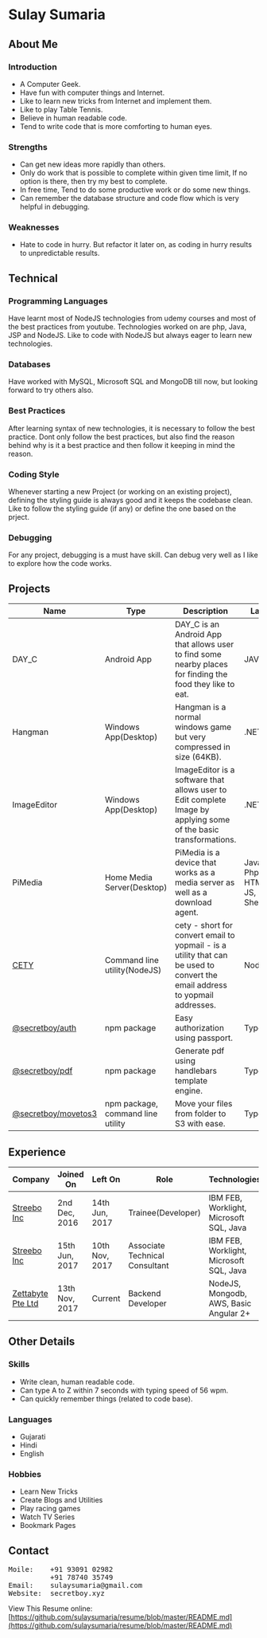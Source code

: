 # Sulay Sumaria

## About Me

### Introduction

- A Computer Geek.
- Have fun with computer things and Internet.
- Like to learn new tricks from Internet and implement them.
- Like to play Table Tennis.
- Believe in human readable code.
- Tend to write code that is more comforting to human eyes.

### Strengths

- Can get new ideas more rapidly than others.
- Only do work that is possible to complete within given time limit, If no option is there, then try my best to complete.
- In free time, Tend to do some productive work or do some new things.
- Can remember the database structure and code flow which is very helpful in debugging.

### Weaknesses

- Hate to code in hurry. But refactor it later on, as coding in hurry results to unpredictable results.

## Technical

### Programming Languages

Have learnt most of NodeJS technologies from udemy courses and most of the best practices from youtube. Technologies worked on are php, Java, JSP and NodeJS. Like to code with NodeJS but always eager to learn new technologies.

### Databases

Have worked with MySQL, Microsoft SQL and MongoDB till now, but looking forward to try others also.

### Best Practices

After learning syntax of new technologies, it is necessary to follow the best practice. Dont only follow the best practices, but also find the reason behind why is it a best practice and then follow it keeping in mind the reason.

### Coding Style

Whenever starting a new Project (or working on an existing project), defining the styling guide is always good and it keeps the codebase clean. Like to follow the styling guide (if any) or define the one based on the prject.

### Debugging

For any project, debugging is a must have skill. Can debug very well as I like to explore how the code works.

## Projects

| Name                | Type                              | Description                                                                                                                  | Language                                               |
| ------------------- | --------------------------------- | ---------------------------------------------------------------------------------------------------------------------------- | ------------------------------------------------------ |
| DAY_C               | Android App                       | DAY_C is an Android App that allows user to find some nearby places for finding the food they like to eat.                   | JAVA                                                   |
| Hangman             | Windows App(Desktop)              | Hangman is a normal windows game but very compressed in size (64KB).                                                         | .NET                                                   |
| ImageEditor         | Windows App(Desktop)              | ImageEditor is a software that allows user to Edit complete Image by applying some of the basic transformations.             | .NET                                                   |
| PiMedia             | Home Media Server(Desktop)        | PiMedia is a device that works as a media server as well as a download agent.                                                | Java - JSP, Php, Python, HTMl, CSS, JS, Shellscripting |
| [CETY](https://www.npmjs.com/package/cety)                | Command line utility(NodeJS)      | cety - short for convert email to yopmail - is a utility that can be used to convert the email address to yopmail addresses. | NodeJS                                                 |
| [@secretboy/auth](https://www.npmjs.com/package/@secretboy/auth)     | npm package                       | Easy authorization using passport.                                                                                           | TypeScript                                             |
| [@secretboy/pdf](https://www.npmjs.com/package/@secretboy/pdf)      | npm package                       | Generate pdf using handlebars template engine.                                                                               | TypeScript                                             | VS Code        |
| [@secretboy/movetos3](https://www.npmjs.com/package/@secretboy/movetos3) | npm package, command line utility | Move your files from folder to S3 with ease.                                                                                 | TypeScript                                             |

## Experience

| Company           | Joined On      | Left On        | Role                           | Technologies                            |
| ----------------- | -------------- | -------------- | ------------------------------ | --------------------------------------- |
| [Streebo Inc](https://www.streebo.com/)       | 2nd Dec, 2016  | 14th Jun, 2017 | Trainee(Developer)             | IBM FEB, Worklight, Microsoft SQL, Java |
| [Streebo Inc](https://www.streebo.com/)       | 15th Jun, 2017 | 10th Nov, 2017 | Associate Technical Consultant | IBM FEB, Worklight, Microsoft SQL, Java |
| [Zettabyte Pte Ltd](https://www.zettabyte.sg/) | 13th Nov, 2017 | Current        | Backend Developer              | NodeJS, Mongodb, AWS, Basic Angular 2+  |

## Other Details

### Skills

- Write clean, human readable code.
- Can type A to Z within 7 seconds with typing speed of 56 wpm.
- Can quickly remember things (related to code base).

### Languages

- Gujarati
- Hindi
- English

### Hobbies

- Learn New Tricks
- Create Blogs and Utilities
- Play racing games
- Watch TV Series
- Bookmark Pages

## Contact

<pre>
Moile:    +91 93091 02982
          +91 78740 35749
Email:    sulaysumaria@gmail.com
Website:  secretboy.xyz
</pre>

View This Resume online: [https://github.com/sulaysumaria/resume/blob/master/README.md](https://github.com/sulaysumaria/resume/blob/master/README.md)
